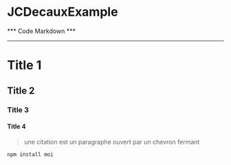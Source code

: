 # JCDecauxExample

*** Code Markdown ***
*********************

Title 1
==
Title 2
-
### Title 3 #
####  Title 4

> une citation est un paragraphe ouvert par un chevron fermant

    npm install moi
